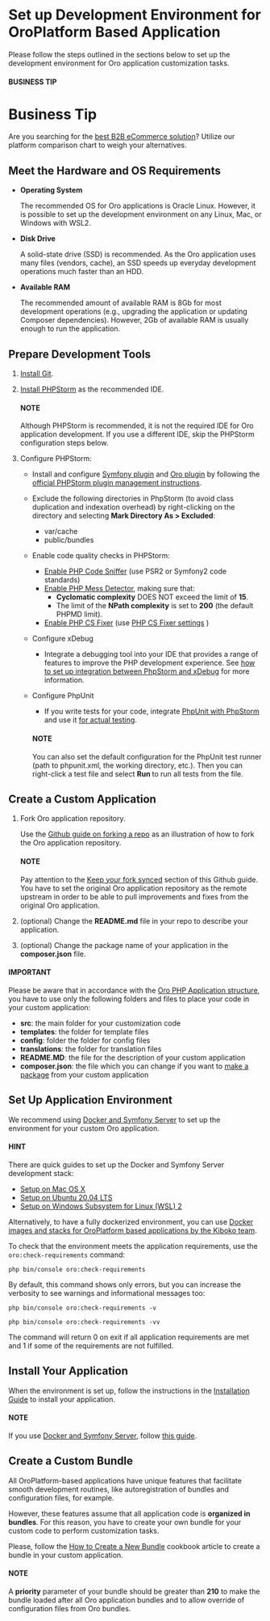 <a id="dev-guide-development-practice-setup-dev-env"></a>

<a id="doc-dev-env-best-practices"></a>

# Set up Development Environment for OroPlatform Based Application

Please follow the steps outlined in the sections below to set up the development environment for Oro application customization tasks.

#### BUSINESS TIP
# Business Tip

Are you searching for the <a href="https://oroinc.com/b2b-ecommerce/b2b-ecommerce-comparison" target="_blank">best B2B eCommerce solution</a>? Utilize our platform comparison chart to weigh your alternatives.

<a id="dev-guide-development-practice-setup-dev-env-requirements"></a>

## Meet the Hardware and OS Requirements

* **Operating System**

  The recommended OS for Oro applications is Oracle Linux. However, it is possible to set up the development environment on any Linux, Mac, or Windows with WSL2.
* **Disk Drive**

  A solid-state drive (SSD) is recommended. As the Oro application uses many files (vendors, cache), an SSD speeds up everyday development operations much faster than an HDD.
* **Available RAM**

  The recommended amount of available RAM is 8Gb for most development operations (e.g., upgrading the application or updating Composer dependencies). However, 2Gb of available RAM is usually enough to run the application.

<a id="dev-guide-development-practice-setup-dev-env-prepare-tools"></a>

## Prepare Development Tools

1. <a href="https://git-scm.com/book/en/v2/Getting-Started-Installing-Git" target="_blank">Install Git</a>.
2. <a href="https://www.jetbrains.com/help/phpstorm/install-and-set-up-product.html" target="_blank">Install PHPStorm</a> as the recommended IDE.

   #### NOTE
   Although PHPStorm is recommended, it is not the required IDE for Oro application development. If you use a different IDE, skip the PHPStorm configuration steps below.
3. Configure PHPStorm:
   * Install and configure <a href="https://plugins.jetbrains.com/plugin/7219-symfony-plugin" target="_blank">Symfony plugin</a> and <a href="https://plugins.jetbrains.com/plugin/8449-oro-phpstorm-plugin" target="_blank">Oro plugin</a> by following the <a href="https://www.jetbrains.com/help/phpstorm/managing-plugins.html" target="_blank">official PHPStorm plugin management instructions</a>.
   * Exclude the following directories in PhpStorm (to avoid class duplication and indexation overhead) by right-clicking on the directory and selecting **Mark Directory As > Excluded**:
     * var/cache
     * public/bundles
   * Enable code quality checks in PHPStorm:
     * <a href="https://www.jetbrains.com/help/phpstorm/using-php-code-sniffer.html" target="_blank">Enable PHP Code Sniffer</a> (use PSR2 or Symfony2 code standards)
     * <a href="https://www.jetbrains.com/help/phpstorm/using-php-mess-detector.html" target="_blank">Enable PHP Mess Detector</a>, making sure that:
       * **Cyclomatic complexity** DOES NOT exceed the limit of **15**.
       * The limit of the **NPath complexity** is set to **200** (the default PHPMD limit).
     * <a href="https://www.jetbrains.com/help/phpstorm/using-php-cs-fixer.html" target="_blank">Enable PHP CS Fixer</a> (use <a href="https://github.com/oroinc/platform/blob/5.0/build/.php-cs-fixer.php" target="_blank">PHP CS Fixer settings</a> )
   * Configure xDebug
     * Integrate a debugging tool into your IDE that provides a range of features to improve the PHP development experience. See <a href="https://www.jetbrains.com/help/phpstorm/configuring-xdebug.html" target="_blank">how to set up integration between PhpStorm and xDebug</a> for more information.
   * Configure PhpUnit
     * If you write tests for your code, integrate <a href="https://confluence.jetbrains.com/display/PhpStorm/PHPUnit+support+in+PhpStorm" target="_blank">PhpUnit with PhpStorm</a> and use it <a href="https://www.jetbrains.com/help/phpstorm/testing-with-phpunit.html" target="_blank">for actual testing</a>.

     #### NOTE
     You can also set the default configuration for the PhpUnit test runner (path to phpunit.xml, the working directory, etc.). Then you can right-click a test file and select **Run <file>** to run all tests from the file.

<a id="dev-guide-development-practice-setup-dev-env-create-app"></a>

## Create a Custom Application

1. Fork Oro application repository.

   Use the <a href="https://docs.github.com/en/get-started/quickstart/fork-a-repo" target="_blank">Github guide on forking a repo</a> as an illustration of how to fork the Oro application repository.

   #### NOTE
   Pay attention to the <a href="https://docs.github.com/en/pull-requests/collaborating-with-pull-requests/working-with-forks/syncing-a-fork" target="_blank">Keep your fork synced</a> section of this Github guide. You have to set the original Oro application repository as the remote upstream in order to be able to pull improvements and fixes from the original Oro application.
2. (optional) Change the **README.md** file in your repo to describe your application.
3. (optional) Change the package name of your application in the **composer.json** file.

#### IMPORTANT
Please be aware that in accordance with the [Oro PHP Application structure](../../architecture/structure/index.md#architecture-oro-php-application-structure), you have to use only the following folders and files to place your code in your custom application:

* **src**: the main folder for your customization code
* **templates**: the folder for template files
* **config**: folder the folder for config files
* **translations**: the folder for translation files
* **README.MD**: the file for the description of your custom application
* **composer.json**: the file which you can change if you want to <a href="https://symfonycasts.com/screencast/question-answer-day/create-composer-package" target="_blank">make a package</a> from your custom application

<a id="dev-guide-development-practice-setup-dev-env-setup-env"></a>

## Set Up Application Environment

We recommend using [Docker and Symfony Server](docker-and-symfony/index.md#setup-dev-env-docker-symfony) to set up the environment for your custom Oro application.

#### HINT
There are quick guides to set up the Docker and Symfony Server development stack:

- [Setup on Mac OS X](mac.md#setup-dev-env-docker-symfony-mac)
- [Setup on Ubuntu 20.04 LTS](ubuntu.md#setup-dev-env-docker-symfony-ubuntu)
- [Setup on Windows Subsystem for Linux (WSL) 2](windows.md#setup-dev-env-docker-symfony-windows)

Alternatively, to have a fully dockerized environment, you can use <a href="https://github.com/kiboko-labs/kloud" target="_blank">Docker images and stacks for OroPlatform based applications by the Kiboko team</a>.

To check that the environment meets the application requirements, use the `oro:check-requirements` command:

```none
php bin/console oro:check-requirements
```

By default, this command shows only errors, but you can increase the verbosity to see warnings and informational messages too:

```none
php bin/console oro:check-requirements -v
```

```none
php bin/console oro:check-requirements -vv
```

The command will return 0 on exit if all application requirements are met and 1 if some of the requirements are not fulfilled.

<a id="dev-guide-development-practice-setup-dev-env-install-app"></a>

## Install Your Application

When the environment is set up, follow the instructions in the [Installation Guide](../installation.md#install-for-dev) to install your application.

#### NOTE
If you use [Docker and Symfony Server](docker-and-symfony/index.md#setup-dev-env-docker-symfony), follow [this guide](docker-and-symfony/index.md#setup-dev-env-docker-symfony-install-application).

<a id="dev-guide-development-practice-setup-dev-env-create-bundle"></a>

## Create a Custom Bundle

All OroPlatform-based applications have unique features that facilitate smooth development routines, like autoregistration of bundles and configuration files, for example.

However, these features assume that all application code is **organized in bundles**. For this reason, you have to create your own bundle for your custom code to perform customization tasks.

Please, follow the [How to Create a New Bundle](../../extension/create-bundle.md#how-to-create-new-bundle) cookbook article to create a bundle in your custom application.

#### NOTE
A **priority** parameter of your bundle should be greater than **210** to make the bundle loaded after all Oro application bundles and to allow override of configuration files from Oro bundles.

<!-- Frontend -->
